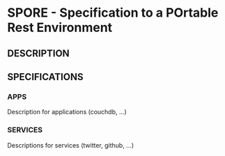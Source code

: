 # SPORE - Specification to a POrtable Rest Environment

## DESCRIPTION

## SPECIFICATIONS

### APPS

Description for applications (couchdb, ...)

### SERVICES

Descriptions for services (twitter, github, ...)
